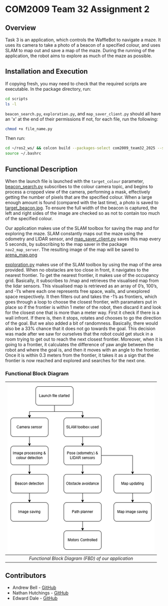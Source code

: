 # COM2009 Team 32 Assignment 2

## Overview
Task 3 is an application, which controls the WaffleBot to navigate a maze. It uses its camera to take a photo of a beacon of a specified colour, and uses SLAM to map out and save a map of the maze. During the running of the application, the robot aims to explore as much of the maze as possible.

## Installation and Execution
If copying fresh, you may need to check that the required scripts are executable. In the package directory, run:
```bash
cd scripts
ls -l
```
`beacon_search.py`, `exploration.py`, and `map_saver_client.py` should all have an 'x' at the end of their permissions
If not, for each file, run the following:
```bash
chmod +x file_name.py
```
Then run:
```bash
cd ~/ros2_ws/ && colcon build --packages-select com2009_team32_2025 --symlink-install
source ~/.bashrc
```

## Functional Description
When the launch file is launched with the `target_colour` parameter, [beacon_search.py](scripts/beacon_search.py) subscribes to the colour camera topic, and begins to process a cropped view of the camera, performing a mask, effectively getting the number of pixels that are the specified colour. When a large enough amount is found (compared with the last time), a photo is saved to [target_beacon.jpg](snaps/target_beacon.jpg). To ensure the full width of the beacon is captured, the left and right sides of the image are checked so as not to contain too much of the specified colour.

Our application makes use of the SLAM toolbox for saving the map and for exploring the maze. SLAM constantly maps out the maze using the odometry and LIDAR sensor, and [map_saver_client.py](scripts/map_saver_client.py) saves this map every 5 seconds, by subscribing to the map saver in the package `nav2_map_server`. The resulting image of the map will be saved to [arena_map.png](maps/arena_map.png)

[exploration.py](scripts/exploration.py) makes use of the SLAM toolbox by using the map of the area provided. When no obstacles are too close in front, it navigates to the nearest frontier. To get the nearest frontier, it makes use of the occupancy grid. Basically, it subscribes to /map and retrieves the visualised map from the lidar sensors. This visualised map is retrieved as an array of 0’s, 100’s, and -1’s where each one represents free space, walls, and unexplored space respectively. It then filters out and takes the -1’s as frontiers, which goes through a loop to choose the closest frontier, with paramaters put in place so if the frontier is within 1 meter of the robot, then discard it and look for the closest one that is more than a meter way. First it check if there is a wall infront. If there is, then it stops, rotates and chooses to go the direction of the goal. But we also added a bit of randomness. Basically, there would also be a 33% chance that it does not go towards the goal. This decision was made after we saw for ourselves that the robot could get stuck in a room trying to get out to reach the next closest frontier. Moreover, when it is going to a frontier, it calculates the difference of yaw angle between the robot and where the goal is, and then it moves with an angle to the frontier. Once it is within 0.3 meters from the frontier, it takes it as a sign that the frontier is now reached and explored and searches for the next one.

### Functional Block Diagram
| ![Image of FBD](/FBD.png) |
| :--: |
| *Functional Block Diagram (FBD) of our application* |

## Contributors
* Andrew Bell - [GitHub](https://github.com/AndrewBell49)
* Nathan Hutchings - [GitHub](https://github.com/NathanHuttch)
* Edward Dale - [GitHub](https://github.com/Eduardo-3541)